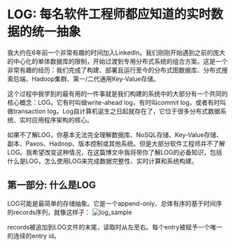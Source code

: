# LOG: 每名软件工程师都应知道的实时数据的统一抽象

我大约在6年前一个非常有趣的时间加入LinkedIn。我们刚刚开始遇到之前的庞大的中心化的单体数据库的限制，开始过渡到专用分布式系统的组合方案。这是一个非常有趣的经历：我们完成了构建、部署且运行至今的分布式图数据库、分布式搜索后端、Hadoop集群、第一/二代通用Key-Value存储。

这个过程中我学到的最有用的一件事就是我们构建的系统中的大部分有一个共同的核心概念：LOG。它有时叫做write-ahead log，有时叫commit log，或者有时叫做transaction log。Log自计算机诞生之日起就存在了，它位于很多分布式数据系统、实时应用程序架构的核心。

如果不了解LOG，你基本无法完全理解数据库、NoSQL存储、Key-Value存储、副本、Paxos、Hadoop、版本控制或其他系统。但是大部分软件工程师并不了解LOG。我希望改变这种情况，在这篇博文中我将带你了解LOG的必备知识，包括什么是LOG，怎么使用LOG来完成数据完整性、实时计算和系统构建。


## 第一部分: 什么是LOG

LOG可能是最简单的存储抽象。它是一个append-only、总体有序的基于时间序的records序列，就像这样子：
![log_sample](./log_sample)

records被追加到LOG文件的末尾，读取时从左至右。每个entry被赋予一个唯一的连续的entry id。


